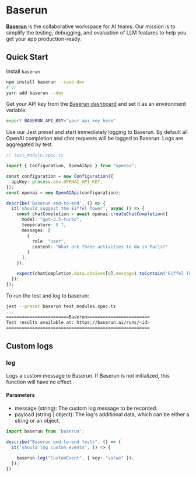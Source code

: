 # Baserun

**[Baserun](https://baserun.ai)** is the collaborative workspace for AI teams. Our mission is to simplify the testing, debugging, and evaluation of LLM features to help you get your app production-ready.

## Quick Start

Install `baserun`

```bash
npm install baserun --save-dev
# or
yarn add baserun --dev
```

Get your API key from the [Baserun dashboard](https://baserun.ai/settings) and set it as an environment variable:

```bash
export BASERUN_API_KEY="your_api_key_here"
```

Use our Jest preset and start immediately logging to Baserun. By default all OpenAI completion and chat requests will be logged to Baserun. Logs are aggregated by test.

```typescript
// test_module.spec.ts

import { Configuration, OpenAIApi } from "openai";

const configuration = new Configuration({
  apiKey: process.env.OPENAI_API_KEY,
});
const openai = new OpenAIApi(configuration);

describe('Baserun end-to-end', () => {
  it('should suggest the Eiffel Tower', async () => {
    const chatCompletion = await openai.createChatCompletion({
      model: "gpt-3.5-turbo",
      temperature: 0.7,
      messages: [
        {
          role: "user",
          content: "What are three activities to do in Paris?"
        }
      ],
    });

    expect(chatCompletion.data.choices[0].message).toContain('Eiffel Tower');
  });
});
```

To run the test and log to baserun:

```bash
jest --preset baserun test_modules.spec.ts
...
========================Baserun========================
Test results available at: https://baserun.ai/runs/<id>
=======================================================
```

## Custom logs

### log
Logs a custom message to Baserun. If Baserun is not initialized, this function will have no effect.

#### Parameters
* message (string): The custom log message to be recorded.
* payload (string | object): The log's additional data, which can be either a string or an object.

```typescript
import baserun from 'baserun';

describe("Baserun end-to-end tests", () => {
  it('should log custom events', () => {
    ...
    baserun.log("CustomEvent", { key: "value" });
  });
})
```